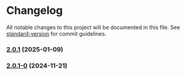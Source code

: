 # Changelog

All notable changes to this project will be documented in this file. See [standard-version](https://github.com/conventional-changelog/standard-version) for commit guidelines.

### [2.0.1](https://github.com/joabssilveira/fwork-jsts-common/compare/v2.0.1-0...v2.0.1) (2025-01-09)

### [2.0.1-0](https://github.com/joabssilveira/fwork-jsts-common/compare/v0.1.3...v2.0.1-0) (2024-11-21)
